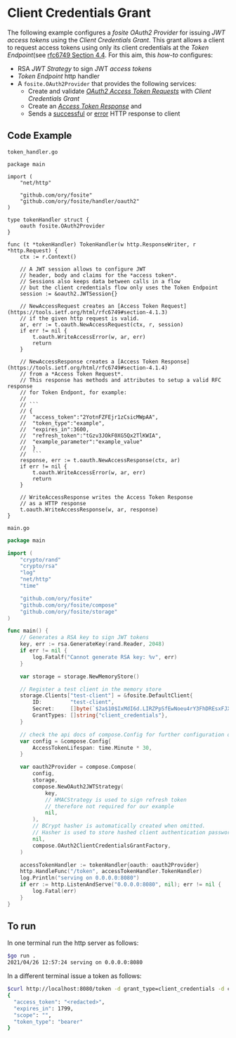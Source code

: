 # Client Credentials Grant

The following example configures a _fosite_ _OAuth2 Provider_ for issuing _JWT_ _access tokens_ using the _Client Credentials Grant_. This grant allows a client to request access tokens using only its client credentials at the _Token Endpoint_(see [rfc6749 Section 4.4](https://tools.ietf.org/html/rfc6749#section-4.4). For this aim, this _how-to_ configures:

- RSA _JWT Strategy_ to sign JWT _access tokens_
- _Token Endpoint_ http handler
- A `fosite.OAuth2Provider` that provides the following services:
  - Create and validate [_OAuth2 Access Token Requests_](https://tools.ietf.org/html/rfc6749#section-4.1.3) with _Client Credentials Grant_
  - Create an [_Access Token Response_](https://tools.ietf.org/html/rfc6749#section-4.1.4) and
  - Sends a [successful](https://tools.ietf.org/html/rfc6749#section-5.1) or [error](https://tools.ietf.org/html/rfc6749#section-5.2) HTTP response to client

## Code Example

`token_handler.go`

````golang
package main

import (
	"net/http"

	"github.com/ory/fosite"
	"github.com/ory/fosite/handler/oauth2"
)

type tokenHandler struct {
	oauth fosite.OAuth2Provider
}

func (t *tokenHandler) TokenHandler(w http.ResponseWriter, r *http.Request) {
	ctx := r.Context()

	// A JWT session allows to configure JWT
	// header, body and claims for the *access token*.
	// Sessions also keeps data between calls in a flow
	// but the client credentials flow only uses the Token Endpoint
	session := &oauth2.JWTSession{}

	// NewAccessRequest creates an [Access Token Request](https://tools.ietf.org/html/rfc6749#section-4.1.3)
	// if the given http request is valid.
	ar, err := t.oauth.NewAccessRequest(ctx, r, session)
	if err != nil {
		t.oauth.WriteAccessError(w, ar, err)
		return
	}

	// NewAccessResponse creates a [Access Token Response](https://tools.ietf.org/html/rfc6749#section-4.1.4)
	// from a *Access Token Request*.
	// This response has methods and attributes to setup a valid RFC response
	// for Token Endpont, for example:
	//
	// ```
	// {
	//	"access_token":"2YotnFZFEjr1zCsicMWpAA",
	//	"token_type":"example",
	//	"expires_in":3600,
	//	"refresh_token":"tGzv3JOkF0XG5Qx2TlKWIA",
	//	"example_parameter":"example_value"
	//  }
	//  ```
	response, err := t.oauth.NewAccessResponse(ctx, ar)
	if err != nil {
		t.oauth.WriteAccessError(w, ar, err)
		return
	}

	// WriteAccessResponse writes the Access Token Response
	// as a HTTP response
	t.oauth.WriteAccessResponse(w, ar, response)
}

````

`main.go`

```go
package main

import (
	"crypto/rand"
	"crypto/rsa"
	"log"
	"net/http"
	"time"

	"github.com/ory/fosite"
	"github.com/ory/fosite/compose"
	"github.com/ory/fosite/storage"
)

func main() {
	// Generates a RSA key to sign JWT tokens
	key, err := rsa.GenerateKey(rand.Reader, 2048)
	if err != nil {
		log.Fatalf("Cannot generate RSA key: %v", err)
	}

	var storage = storage.NewMemoryStore()

	// Register a test client in the memory store
	storage.Clients["test-client"] = &fosite.DefaultClient{
		ID:         "test-client",
		Secret:     []byte(`$2a$10$IxMdI6d.LIRZPpSfEwNoeu4rY3FhDREsxFJXikcgdRRAStxUlsuEO`), // = "foobar"
		GrantTypes: []string{"client_credentials"},
	}

	// check the api docs of compose.Config for further configuration options
	var config = &compose.Config{
		AccessTokenLifespan: time.Minute * 30,
	}

	var oauth2Provider = compose.Compose(
		config,
		storage,
		compose.NewOAuth2JWTStrategy(
			key,
			// HMACStrategy is used to sign refresh token
			// therefore not required for our example
			nil,
		),
		// BCrypt hasher is automatically created when omitted.
		// Hasher is used to store hashed client authentication passwords.
		nil,
		compose.OAuth2ClientCredentialsGrantFactory,
	)

	accessTokenHandler := tokenHandler{oauth: oauth2Provider}
	http.HandleFunc("/token", accessTokenHandler.TokenHandler)
	log.Println("serving on 0.0.0.0:8080")
	if err := http.ListenAndServe("0.0.0.0:8080", nil); err != nil {
		log.Fatal(err)
	}
}

```

## To run

In one terminal run the http server as follows:

```bash
$go run .
2021/04/26 12:57:24 serving on 0.0.0.0:8080
```

In a different terminal issue a token as follows:

```bash
$curl http://localhost:8080/token -d grant_type=client_credentials -d client_id=test-client -d client_secret=foobar
{
  "access_token": "<redacted>",
  "expires_in": 1799,
  "scope": "",
  "token_type": "bearer"
}
```
